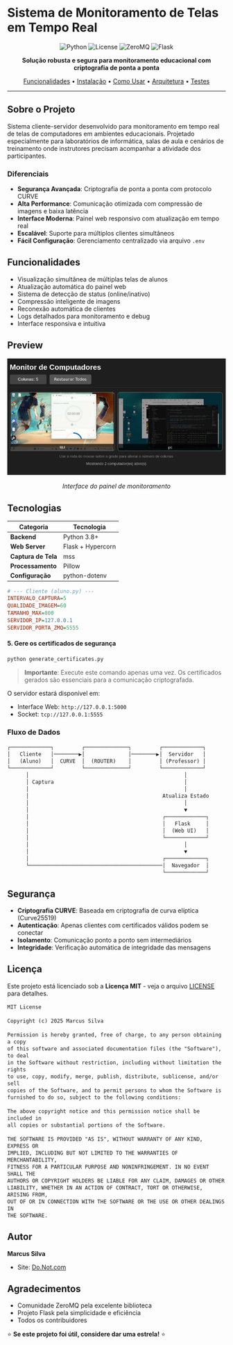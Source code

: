 # Sistema de Monitoramento de Telas em Tempo Real

<div align="center">

![Python](https://img.shields.io/badge/Python-3.8+-blue.svg)
![License](https://img.shields.io/badge/License-MIT-green.svg)
![ZeroMQ](https://img.shields.io/badge/ZeroMQ-CURVE-red.svg)
![Flask](https://img.shields.io/badge/Flask-Web-black.svg)

**Solução robusta e segura para monitoramento educacional com criptografia de ponta a ponta**

[Funcionalidades](#-funcionalidades) • [Instalação](#-instalação-e-configuração) • [Como Usar](#-como-executar) • [Arquitetura](#-arquitetura) • [Testes](#-testes)

</div>

---

## Sobre o Projeto

Sistema cliente-servidor desenvolvido para monitoramento em tempo real de telas de computadores em ambientes educacionais. Projetado especialmente para laboratórios de informática, salas de aula e cenários de treinamento onde instrutores precisam acompanhar a atividade dos participantes.

### Diferenciais

- **Segurança Avançada**: Criptografia de ponta a ponta com protocolo CURVE
- **Alta Performance**: Comunicação otimizada com compressão de imagens e baixa latência
- **Interface Moderna**: Painel web responsivo com atualização em tempo real
- **Escalável**: Suporte para múltiplos clientes simultâneos
- **Fácil Configuração**: Gerenciamento centralizado via arquivo `.env`

## Funcionalidades

- Visualização simultânea de múltiplas telas de alunos
- Atualização automática do painel web
- Sistema de detecção de status (online/inativo)
- Compressão inteligente de imagens
- Reconexão automática de clientes
- Logs detalhados para monitoramento e debug
- Interface responsiva e intuitiva

## Preview

<div align="center">
  <img src="splash.png" alt="Painel do Professor" width="800"/>
  <p><em>Interface do painel de monitoramento</em></p>
</div>

## Tecnologias

| Categoria | Tecnologia |
|-----------|-----------|
| **Backend** | Python 3.8+ |
| **Web Server** | Flask + Hypercorn |
| **Captura de Tela** | mss |
| **Processamento** | Pillow |
| **Configuração** | python-dotenv |

```ini
# --- Cliente (aluno.py) ---
INTERVALO_CAPTURA=5
QUALIDADE_IMAGEM=60
TAMANHO_MAX=800
SERVIDOR_IP=127.0.0.1
SERVIDOR_PORTA_ZMQ=5555
```

#### 5. Gere os certificados de segurança

```bash
python generate_certificates.py
```

> **Importante**: Execute este comando apenas uma vez. Os certificados gerados são essenciais para a comunicação criptografada.

O servidor estará disponível em:
- Interface Web: `http://127.0.0.1:5000`
- Socket: `tcp://127.0.0.1:5555`

### Fluxo de Dados

```
┌─────────────┐         ┌──────────────┐         ┌─────────────┐
│   Cliente   │────────▶│              │────────▶│  Servidor   │
│   (Aluno)   │  CURVE  │  (ROUTER)    │         │ (Professor) │
└─────────────┘         └──────────────┘         └─────────────┘
      │                                                  │
      │ Captura                                          │
      │                                                  │
      │                                           Atualiza Estado
      │                                                  │
      │                                                  ▼
      │                                           ┌─────────────┐
      │                                           │   Flask     │
      │                                           │  (Web UI)   │
      │                                           └─────────────┘
      │                                                  │
      │                                                  ▼
      │                                           ┌─────────────┐
      └───────────────────────────────────────────│  Navegador  │
                                                  └─────────────┘
```


## Segurança

- **Criptografia CURVE**: Baseada em criptografia de curva elíptica (Curve25519)
- **Autenticação**: Apenas clientes com certificados válidos podem se conectar
- **Isolamento**: Comunicação ponto a ponto sem intermediários
- **Integridade**: Verificação automática de integridade das mensagens

## Licença

Este projeto está licenciado sob a **Licença MIT** - veja o arquivo [LICENSE](LICENSE) para detalhes.

```
MIT License

Copyright (c) 2025 Marcus Silva

Permission is hereby granted, free of charge, to any person obtaining a copy
of this software and associated documentation files (the "Software"), to deal
in the Software without restriction, including without limitation the rights
to use, copy, modify, merge, publish, distribute, sublicense, and/or sell
copies of the Software, and to permit persons to whom the Software is
furnished to do so, subject to the following conditions:

The above copyright notice and this permission notice shall be included in
all copies or substantial portions of the Software.

THE SOFTWARE IS PROVIDED "AS IS", WITHOUT WARRANTY OF ANY KIND, EXPRESS OR
IMPLIED, INCLUDING BUT NOT LIMITED TO THE WARRANTIES OF MERCHANTABILITY,
FITNESS FOR A PARTICULAR PURPOSE AND NONINFRINGEMENT. IN NO EVENT SHALL THE
AUTHORS OR COPYRIGHT HOLDERS BE LIABLE FOR ANY CLAIM, DAMAGES OR OTHER
LIABILITY, WHETHER IN AN ACTION OF CONTRACT, TORT OR OTHERWISE, ARISING FROM,
OUT OF OR IN CONNECTION WITH THE SOFTWARE OR THE USE OR OTHER DEALINGS IN
THE SOFTWARE.
```

## Autor

**Marcus Silva**

- Site: [Do.Not.com](https://do.not.com)

## Agradecimentos

- Comunidade ZeroMQ pela excelente biblioteca
- Projeto Flask pela simplicidade e eficiência
- Todos os contribuidores

⭐ **Se este projeto foi útil, considere dar uma estrela!** ⭐

